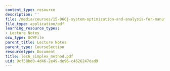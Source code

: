 ```yaml
---
content_type: resource
description: ''
file: /media/courses/15-066j-system-optimization-and-analysis-for-manufacturing-summer-2003/9cf58bd04d462e49de96c4626247dad9_lec6_simplex_method.pdf
file_type: application/pdf
learning_resource_types:
- Lecture Notes
ocw_type: OCWFile
parent_title: Lecture Notes
parent_type: CourseSection
resourcetype: Document
title: lec6_simplex_method.pdf
uid: 9cf58bd0-4d46-2e49-de96-c4626247dad9
---
```

